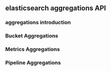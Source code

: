 ## elasticsearch aggregations API

### aggregations introduction

### Bucket Aggregations

### Metrics Aggregations

### Pipeline Aggregations

